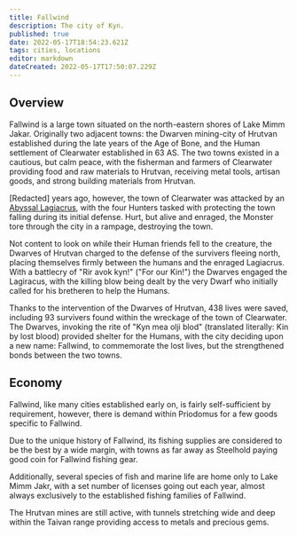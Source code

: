 ```yaml
---
title: Fallwind
description: The city of Kyn.
published: true
date: 2022-05-17T18:54:23.621Z
tags: cities, locations
editor: markdown
dateCreated: 2022-05-17T17:50:07.229Z
---
```


## Overview
Fallwind is a large town situated on the north-eastern shores of Lake Mimm Jakar. Originally two adjacent towns: the Dwarven mining-city of Hrutvan established during the late years of the Age of Bone, and the Human settlement of Clearwater established in 63 AS. The two towns existed in a cautious, but calm peace, with the fisherman and farmers of Clearwater providing food and raw materials to Hrutvan, receiving metal tools, artisan goods, and strong building materials from Hrutvan.

\[Redacted\] years ago, however, the town of Clearwater was attacked by an [Abyssal Lagiacrus](../creatures/abyssal-lagiacrus), with the four Hunters tasked with protecting the town falling during its initial defense. Hurt, but alive and enraged, the Monster tore through the city in a rampage, destroying the town.

Not content to look on while their Human friends fell to the creature, the Dwarves of Hrutvan charged to the defense of the survivers fleeing north, placing themselves firmly between the humans and the enraged Lagiacrus. With a battlecry of "Rir avok kyn!" ("For our Kin!") the Dwarves engaged the Lagiracus, with the killing blow being dealt by the very Dwarf who initially called for his bretheren to help the Humans.

Thanks to the intervention of the Dwarves of Hrutvan, 438 lives were saved, including 93 survivers found within the wreckage of the town of Clearwater. The Dwarves, invoking the rite of "Kyn mea olji blod" (translated literally: Kin by lost blood) provided shelter for the Humans, with the city deciding upon a new name: Fallwind, to commemorate the lost lives, but the strengthened bonds between the two towns.

## Economy
Fallwind, like many cities established early on, is fairly self-sufficient by requirement, however, there is demand within Priodomus for a few goods specific to Fallwind.

Due to the unique history of Fallwind, its fishing supplies are considered to be the best by a wide margin, with towns as far away as Steelhold paying good coin for Fallwind fishing gear.

Additionally, several species of fish and marine life are home only to Lake Mimm Jakr, with a set number of licenses going out each year, almost always exclusively to the established fishing families of Fallwind.

The Hrutvan mines are still active, with tunnels stretching wide and deep within the Taivan range providing access to metals and precious gems.